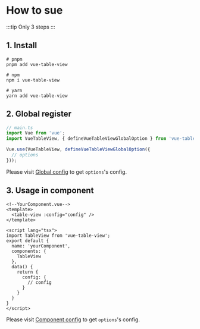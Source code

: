 # How to sue

:::tip
Only 3 steps
:::

## 1. Install

```shell
# pnpm
pnpm add vue-table-view

# npm
npm i vue-table-view

# yarn
yarn add vue-table-view
```



## 2. Global register

```ts
// main.ts
import Vue from 'vue';
import VueTableView, { defineVueTableViewGlobalOption } from 'vue-table-view';

Vue.use(VueTableView, defineVueTableViewGlobalOption({
  // options
}));
```

Please visit [Global config](../config/global-config.md) to get `options`'s config.
## 3. Usage in component

```vue
<!--YourComponent.vue-->
<template>
  <table-view :config="config" />
</template>

<script lang="tsx">
import TableView from 'vue-table-view';
export default {
  name: 'yourComponent',
  components: {
    TableView
  },
  data() {
    return {
      config: {
        // config
      }
    }
  }
}
</script>
```

Please visit [Component config](../config/component-config.md) to get `options`'s config.

